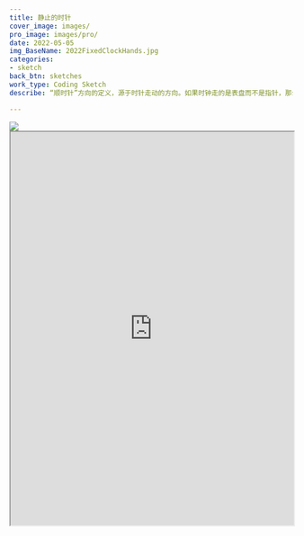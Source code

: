 ```yaml
---
title: 静止的时针
cover_image: images/
pro_image: images/pro/
date: 2022-05-05
img_BaseName: 2022FixedClockHands.jpg
categories: 
- sketch
back_btn: sketches
work_type: Coding Sketch
describe: “顺时针”方向的定义，源于时针走动的方向。如果时钟走的是表盘而不是指针，那么我们还会觉得“顺时针”方向是顺时针方向吗？

---
```


<img class="content-a-img" src="https://waterpatch.oss-cn-guangzhou.aliyuncs.com/2022-fixedClockHands/%E9%9D%99%E6%AD%A2%E7%9A%84%E6%97%B6%E9%92%88.gif" style="max-width:700px" >
<br>
<iframe src="https://openprocessing.org/sketch/1573509/embed/" width="100%" height="700px"></iframe>